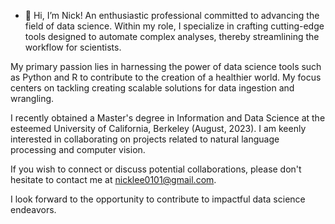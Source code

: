 - 👋 Hi, I’m Nick!
An enthusiastic professional committed to advancing the field of data science. Within my role, I specialize in crafting cutting-edge tools designed to automate complex analyses, thereby streamlining the workflow for scientists.

My primary passion lies in harnessing the power of data science tools such as Python and R to contribute to the creation of a healthier world. My focus centers on tackling creating scalable solutions for data ingestion and wrangling.

I recently obtained a Master's degree in Information and Data Science at the esteemed University of California, Berkeley (August, 2023). I am keenly interested in collaborating on projects related to natural language processing and computer vision.

If you wish to connect or discuss potential collaborations, please don't hesitate to contact me at nicklee0101@gmail.com.

I look forward to the opportunity to contribute to impactful data science endeavors.

<!---
leen01/leen01 is a ✨ special ✨ repository because its `README.md` (this file) appears on your GitHub profile.
You can click the Preview link to take a look at your changes.
--->
